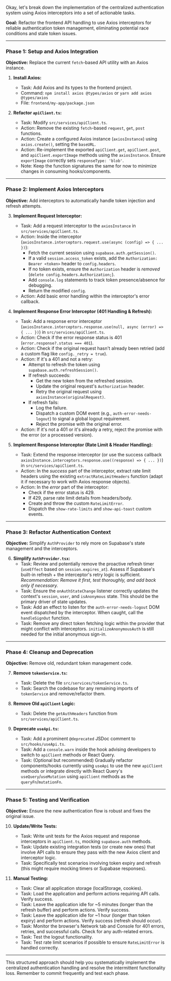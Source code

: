 Okay, let's break down the implementation of the centralized authentication system using Axios interceptors into a set of actionable tasks.

**Goal:** Refactor the frontend API handling to use Axios interceptors for reliable authentication token management, eliminating potential race conditions and stale token issues.

---

### Phase 1: Setup and Axios Integration

**Objective:** Replace the current `fetch`-based API utility with an Axios instance.

1.  **Install Axios:**
    *   Task: Add Axios and its types to the frontend project.
    *   Command: `npm install axios @types/axios` or `yarn add axios @types/axios`
    *   File: `frontend/my-app/package.json`

2.  **Refactor `apiClient.ts`:**
    *   Task: Modify `src/services/apiClient.ts`.
    *   Action: Remove the existing `fetch`-based `request`, `get`, `post` functions.
    *   Action: Create a configured Axios instance (`axiosInstance`) using `axios.create()`, setting the `baseURL`.
    *   Action: Re-implement the exported `apiClient.get`, `apiClient.post`, and `apiClient.exportImage` methods using the `axiosInstance`. Ensure `exportImage` correctly sets `responseType: 'blob'`.
    *   Note: Keep the function signatures the same for now to minimize changes in consuming hooks/components.

---

### Phase 2: Implement Axios Interceptors

**Objective:** Add interceptors to automatically handle token injection and refresh attempts.

3.  **Implement Request Interceptor:**
    *   Task: Add a request interceptor to the `axiosInstance` in `src/services/apiClient.ts`.
    *   Action: Inside the interceptor (`axiosInstance.interceptors.request.use(async (config) => { ... })`):
        *   Fetch the current session using `supabase.auth.getSession()`.
        *   If a valid `session.access_token` exists, add the `Authorization: Bearer <token>` header to `config.headers`.
        *   If no token exists, ensure the `Authorization` header is *removed* (`delete config.headers.Authorization;`).
        *   Add `console.log` statements to track token presence/absence for debugging.
        *   Return the modified `config`.
    *   Action: Add basic error handling within the interceptor's error callback.

4.  **Implement Response Error Interceptor (401 Handling & Refresh):**
    *   Task: Add a response error interceptor (`axiosInstance.interceptors.response.use(null, async (error) => { ... })`) in `src/services/apiClient.ts`.
    *   Action: Check if the error response status is 401 (`error.response?.status === 401`).
    *   Action: Check if the original request hasn't already been retried (add a custom flag like `config._retry = true`).
    *   Action: If it's a 401 and not a retry:
        *   Attempt to refresh the token using `supabase.auth.refreshSession()`.
        *   If refresh succeeds:
            *   Get the new token from the refreshed session.
            *   Update the original request's `Authorization` header.
            *   Retry the original request using `axiosInstance(originalRequest)`.
        *   If refresh fails:
            *   Log the failure.
            *   Dispatch a custom DOM event (e.g., `auth-error-needs-logout`) to signal a global logout requirement.
            *   Reject the promise with the original error.
    *   Action: If it's not a 401 or it's already a retry, reject the promise with the error (or a processed version).

5.  **Implement Response Interceptor (Rate Limit & Header Handling):**
    *   Task: Extend the response interceptor (or use the success callback `axiosInstance.interceptors.response.use((response) => { ... })`) in `src/services/apiClient.ts`.
    *   Action: In the *success* part of the interceptor, extract rate limit headers using the existing `extractRateLimitHeaders` function (adapt it if necessary to work with Axios response objects).
    *   Action: In the *error* part of the interceptor:
        *   Check if the error status is 429.
        *   If 429, parse rate limit details from headers/body.
        *   Create and throw the custom `RateLimitError`.
        *   Dispatch the `show-rate-limits` and `show-api-toast` custom events.

---

### Phase 3: Refactor Authentication Context

**Objective:** Simplify `AuthProvider` to rely more on Supabase's state management and the interceptors.

6.  **Simplify `AuthProvider.tsx`:**
    *   Task: Review and potentially remove the proactive refresh timer (`useEffect` based on `session.expires_at`). Assess if Supabase's built-in refresh + the interceptor's retry logic is sufficient. *Recommendation: Remove it first, test thoroughly, and add back only if necessary.*
    *   Task: Ensure the `onAuthStateChange` listener correctly updates the context's `session`, `user`, and `isAnonymous` state. This should be the primary driver of state updates.
    *   Task: Add an effect to listen for the `auth-error-needs-logout` DOM event dispatched by the interceptor. When caught, call the `handleSignOut` function.
    *   Task: Remove any direct token fetching logic within the provider that might conflict with interceptors. `initializeAnonymousAuth` is still needed for the initial anonymous sign-in.

---

### Phase 4: Cleanup and Deprecation

**Objective:** Remove old, redundant token management code.

7.  **Remove `tokenService.ts`:**
    *   Task: Delete the file `src/services/tokenService.ts`.
    *   Task: Search the codebase for any remaining imports of `tokenService` and remove/refactor them.

8.  **Remove Old `apiClient` Logic:**
    *   Task: Delete the `getAuthHeaders` function from `src/services/apiClient.ts`.

9.  **Deprecate `useApi.ts`:**
    *   Task: Add a prominent `@deprecated` JSDoc comment to `src/hooks/useApi.ts`.
    *   Task: Add a `console.warn` inside the hook advising developers to switch to `apiClient` methods or React Query.
    *   Task: (Optional but recommended) Gradually refactor components/hooks currently using `useApi` to use the new `apiClient` methods or integrate directly with React Query's `useQuery`/`useMutation` using `apiClient` methods as the `queryFn`/`mutationFn`.

---

### Phase 5: Testing and Verification

**Objective:** Ensure the new authentication flow is robust and fixes the original issue.

10. **Update/Write Tests:**
    *   Task: Write unit tests for the Axios request and response interceptors in `apiClient.ts`, mocking `supabase.auth` methods.
    *   Task: Update existing integration tests (or create new ones) that involve API calls to ensure they pass with the new Axios client and interceptor logic.
    *   Task: Specifically test scenarios involving token expiry and refresh (this might require mocking timers or Supabase responses).

11. **Manual Testing:**
    *   Task: Clear all application storage (localStorage, cookies).
    *   Task: Load the application and perform actions requiring API calls. Verify success.
    *   Task: Leave the application idle for ~5 minutes (longer than the refresh buffer) and perform actions. Verify success.
    *   Task: Leave the application idle for ~1 hour (longer than token expiry) and perform actions. Verify success (refresh should occur).
    *   Task: Monitor the browser's Network tab and Console for 401 errors, retries, and successful calls. Check for any auth-related errors.
    *   Task: Test the logout functionality.
    *   Task: Test rate limit scenarios if possible to ensure `RateLimitError` is handled correctly.

---

This structured approach should help you systematically implement the centralized authentication handling and resolve the intermittent functionality loss. Remember to commit frequently and test each phase.